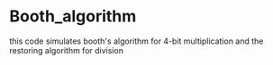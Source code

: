# Booth_algorithm
 this code simulates booth's algorithm for 4-bit multiplication and the restoring algorithm for division
